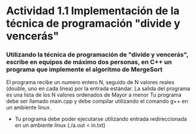 # Actividad 1.1 Implementación de la técnica de programación "divide y vencerás"
### Utilizando la técnica de programación de "divide y vencerás", escribe en equipos de máximo dos personas, en C++ un programa que implemente el algoritmo de MergeSort
El programa recibe un numero entero N, seguido de N valores reales (double, uno en cada línea) por la entrada estándar.
La salida del programa es una lista de los N valores ordenados de Mayor a menor
Tu programa debe ser llamado main.cpp y debe compilar utilizando el comando g++ en un ambiente linux.
- Tu programa debe poder ejecutarse utilizando entrada redireccionada en un ambiente linux (./a.out < in.txt)